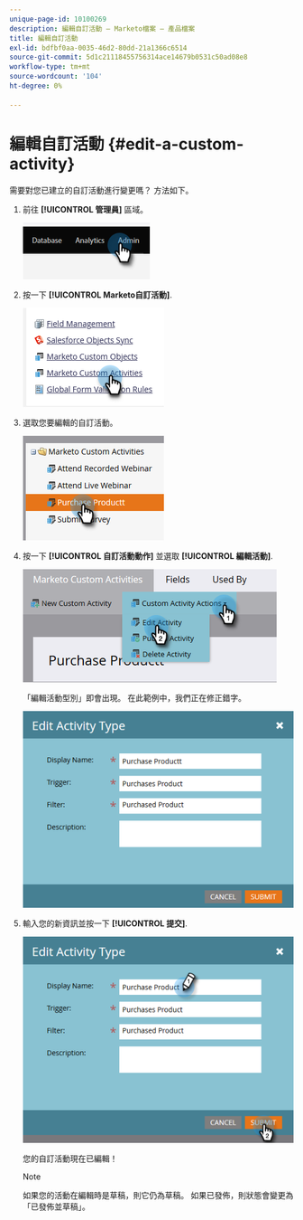 ```yaml
---
unique-page-id: 10100269
description: 編輯自訂活動 — Marketo檔案 — 產品檔案
title: 編輯自訂活動
exl-id: bdfbf0aa-0035-46d2-80dd-21a1366c6514
source-git-commit: 5d1c21118455756314ace14679b0531c50ad08e8
workflow-type: tm+mt
source-wordcount: '104'
ht-degree: 0%

---
```


# 編輯自訂活動 {#edit-a-custom-activity}

需要對您已建立的自訂活動進行變更嗎？ 方法如下。

1. 前往 **[!UICONTROL 管理員]** 區域。

   ![](assets/edit-a-custom-activity-1.png)

1. 按一下 **[!UICONTROL Marketo自訂活動]**.

   ![](assets/edit-a-custom-activity-2.png)

1. 選取您要編輯的自訂活動。

   ![](assets/edit-a-custom-activity-3.png)

1. 按一下 **[!UICONTROL 自訂活動動作]** 並選取 **[!UICONTROL 編輯活動]**.

   ![](assets/edit-a-custom-activity-4.png)

   「編輯活動型別」即會出現。 在此範例中，我們正在修正錯字。

   ![](assets/edit-a-custom-activity-5.png)

1. 輸入您的新資訊並按一下 **[!UICONTROL 提交]**.

   ![](assets/edit-a-custom-activity-6.png)

   您的自訂活動現在已編輯！

   >[!NOTE]
   >
   >如果您的活動在編輯時是草稿，則它仍為草稿。 如果已發佈，則狀態會變更為「已發佈並草稿」。
